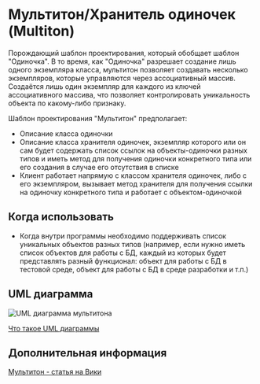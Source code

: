 # Мультитон/Хранитель одиночек (Multiton)

Порождающий шаблон проектирования, который обобщает шаблон "Одиночка".
В то время, как "Одиночка" разрешает создание лишь одного экземпляра класса,
мультитон позволяет создавать несколько экземпляров, которые управляются
через ассоциативный массив. Создаётся лишь один экземпляр для каждого из
ключей ассоциативного массива, что позволяет контролировать уникальность
объекта по какому-либо признаку.

Шаблон проектирования "Мультитон" предполагает:

- Описание класса одиночки
- Описание класса хранителя одиночек, экземпляр которого или он сам будет
  содержать список ссылок на объекты-одиночки разных типов и иметь метод для
  получения одиночки конкретного типа или его создания в случае его отсутствия в
  списке
- Клиент работает напрямую с классом хранителя одиночек, либо с его экземпляром,
  вызывает метод хранителя для получения ссылки на одиночку конкретного типа и
  работает с объектом-одиночкой

## Когда использовать

- Когда внутри программы необходимо поддерживать список уникальных объектов
  разных типов (например, если нужно иметь список объектов для работы с БД, каждый
  из которых будет представлять разный функционал: объект для работы с БД в тестовой
  среде, объект для работы с БД в среде разработки и т.п.)

## UML диаграмма

![UML диаграмма мультитона]()

[Что такое UML диаграммы](https://github.com/evgenylyozin/patterns/blob/6bd4dee6b7186d8703f4f3d8f852e72d185ae545/docs/diagram.md)

## Дополнительная информация

[Мультитон - статья на Вики](<https://ru.wikipedia.org/wiki/%D0%9C%D1%83%D0%BB%D1%8C%D1%82%D0%B8%D1%82%D0%BE%D0%BD_(%D1%88%D0%B0%D0%B1%D0%BB%D0%BE%D0%BD_%D0%BF%D1%80%D0%BE%D0%B5%D0%BA%D1%82%D0%B8%D1%80%D0%BE%D0%B2%D0%B0%D0%BD%D0%B8%D1%8F)>)
